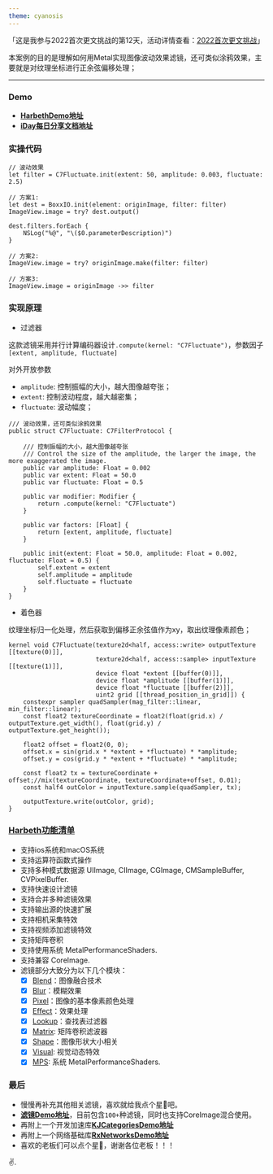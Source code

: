 ```yaml
---
theme: cyanosis
---
```

「这是我参与2022首次更文挑战的第12天，活动详情查看：[2022首次更文挑战](https://juejin.cn/post/7162096952883019783?utm_source=push&utm_medium=web&utm_campaign=jinshijihua02)」

本案例的目的是理解如何用Metal实现图像波动效果滤镜，还可类似涂鸦效果，主要就是对纹理坐标进行正余弦偏移处理；

---

### Demo

- [**HarbethDemo地址**](https://github.com/yangKJ/Harbeth)
- [**iDay每日分享文档地址**](https://github.com/yangKJ/iDay)

### 实操代码

```
// 波动效果
let filter = C7Fluctuate.init(extent: 50, amplitude: 0.003, fluctuate: 2.5)

// 方案1:
let dest = BoxxIO.init(element: originImage, filter: filter)
ImageView.image = try? dest.output()

dest.filters.forEach {
    NSLog("%@", "\($0.parameterDescription)")
}

// 方案2:
ImageView.image = try? originImage.make(filter: filter)

// 方案3:
ImageView.image = originImage ->> filter
```

### 实现原理

- 过滤器

这款滤镜采用并行计算编码器设计`.compute(kernel: "C7Fluctuate")`，参数因子`[extent, amplitude, fluctuate]`

对外开放参数
- `amplitude`: 控制振幅的大小，越大图像越夸张；
- `extent`: 控制波动程度，越大越密集；
- `fluctuate`: 波动幅度；

```
/// 波动效果，还可类似涂鸦效果
public struct C7Fluctuate: C7FilterProtocol {
    
    /// 控制振幅的大小，越大图像越夸张
    /// Control the size of the amplitude, the larger the image, the more exaggerated the image.
    public var amplitude: Float = 0.002
    public var extent: Float = 50.0
    public var fluctuate: Float = 0.5
    
    public var modifier: Modifier {
        return .compute(kernel: "C7Fluctuate")
    }
    
    public var factors: [Float] {
        return [extent, amplitude, fluctuate]
    }
    
    public init(extent: Float = 50.0, amplitude: Float = 0.002, fluctuate: Float = 0.5) {
        self.extent = extent
        self.amplitude = amplitude
        self.fluctuate = fluctuate
    }
}
```

- 着色器

纹理坐标归一化处理，然后获取到偏移正余弦值作为xy，取出纹理像素颜色；  

```
kernel void C7Fluctuate(texture2d<half, access::write> outputTexture [[texture(0)]],
                        texture2d<half, access::sample> inputTexture [[texture(1)]],
                        device float *extent [[buffer(0)]],
                        device float *amplitude [[buffer(1)]],
                        device float *fluctuate [[buffer(2)]],
                        uint2 grid [[thread_position_in_grid]]) {
    constexpr sampler quadSampler(mag_filter::linear, min_filter::linear);
    const float2 textureCoordinate = float2(float(grid.x) / outputTexture.get_width(), float(grid.y) / outputTexture.get_height());
    
    float2 offset = float2(0, 0);
    offset.x = sin(grid.x * *extent + *fluctuate) * *amplitude;
    offset.y = cos(grid.y * *extent + *fluctuate) * *amplitude;
    
    const float2 tx = textureCoordinate + offset;//mix(textureCoordinate, textureCoordinate+offset, 0.01);
    const half4 outColor = inputTexture.sample(quadSampler, tx);
    
    outputTexture.write(outColor, grid);
}
```

### [Harbeth功能清单](https://github.com/yangKJ/Harbeth)

- 支持ios系统和macOS系统
- 支持运算符函数式操作
- 支持多种模式数据源 UIImage, CIImage, CGImage, CMSampleBuffer, CVPixelBuffer.
- 支持快速设计滤镜
- 支持合并多种滤镜效果
- 支持输出源的快速扩展
- 支持相机采集特效
- 支持视频添加滤镜特效
- 支持矩阵卷积
- 支持使用系统 MetalPerformanceShaders.
- 支持兼容 CoreImage.
- 滤镜部分大致分为以下几个模块：
   - [x] [Blend](https://github.com/yangKJ/Harbeth/tree/master/Sources/Compute/Blend)：图像融合技术
   - [x] [Blur](https://github.com/yangKJ/Harbeth/tree/master/Sources/Compute/Blur)：模糊效果
   - [x] [Pixel](https://github.com/yangKJ/Harbeth/tree/master/Sources/Compute/ColorProcess)：图像的基本像素颜色处理
   - [x] [Effect](https://github.com/yangKJ/Harbeth/tree/master/Sources/Compute/Effect)：效果处理
   - [x] [Lookup](https://github.com/yangKJ/Harbeth/tree/master/Sources/Compute/Lookup)：查找表过滤器
   - [x] [Matrix](https://github.com/yangKJ/Harbeth/tree/master/Sources/Compute/Matrix): 矩阵卷积滤波器
   - [x] [Shape](https://github.com/yangKJ/Harbeth/tree/master/Sources/Compute/Shape)：图像形状大小相关
   - [x] [Visual](https://github.com/yangKJ/Harbeth/tree/master/Sources/Compute/Visual): 视觉动态特效
   - [x] [MPS](https://github.com/yangKJ/Harbeth/tree/master/Sources/Compute/MPS): 系统 MetalPerformanceShaders.

### 最后

- 慢慢再补充其他相关滤镜，喜欢就给我点个星🌟吧。
- [**滤镜Demo地址**](https://github.com/yangKJ/Harbeth)，目前包含`100+`种滤镜，同时也支持CoreImage混合使用。
- 再附上一个开发加速库[**KJCategoriesDemo地址**](https://github.com/yangKJ/KJCategories)
- 再附上一个网络基础库[**RxNetworksDemo地址**](https://github.com/yangKJ/RxNetworks)
- 喜欢的老板们可以点个星🌟，谢谢各位老板！！！

✌️.
